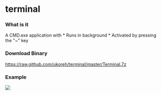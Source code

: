 terminal
========

### What is it
A CMD.exe application with
    * Runs in background
	* Activated by pressing the "~" key

### Download Binary
https://raw.github.com/ukoreh/terminal/master/Terminal.7z

### Example
![](https://raw.github.com/ukoreh/terminal/master/screenshot.png) 

